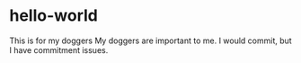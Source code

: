 # hello-world
This is for my doggers
My doggers are important to me.
I would commit, but I have commitment issues.
